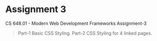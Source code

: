 # Assignment 3
 CS 648.01 - Modern Web Development Frameworks Assignment-3

> Part-1 Basic CSS Styling.
> Part-2 CSS Styling for 4 linked pages.
